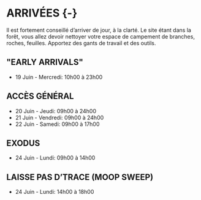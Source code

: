 # ARRIVÉES {-}

Il est fortement conseillé d’arriver de jour, à la clarté. Le site étant dans la forêt, vous allez devoir nettoyer votre espace de campement de branches, roches, feuilles. Apportez des gants de travail et des outils. 

<h2><span> "EARLY ARRIVALS" </span></h2> 

* 19 Juin - Mercredi: 10h00 à 23h00 

<h2><span> ACCÈS GÉNÉRAL </span></h2> 

* 20 Juin - Jeudi: 09h00 à 24h00 
* 21 Juin - Vendredi: 09h00 à 24h00  
* 22 Juin - Samedi: 09h00 à 17h00 

<h2><span> EXODUS </span></h2> 

* 24 Juin - Lundi: 09h00 à 14h00 

<h2><span> LAISSE PAS D’TRACE (MOOP SWEEP) </span></h2> 

* 24 Juin - Lundi: 14h00 à 18h00 


